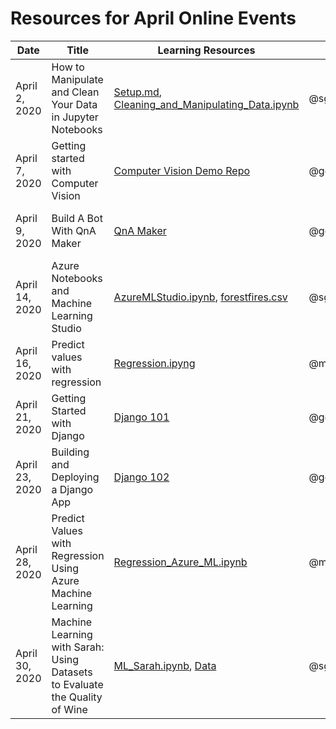 # Resources for April Online Events

| Date | Title | Learning Resources | Speaker | Video | 
|------|-------|--------------------|---------|-------|
| April 2, 2020 | How to Manipulate and Clean Your Data in Jupyter Notebooks | [Setup.md](/online-event-resources/data-science-and-machine-learning/data-science-basics/Setup.md), [Cleaning_and_Manipulating_Data.ipynb](/online-event-resources/data-science-and-machine-learning/data-science-basics/Cleaning_and_Manipulating_Data.ipynb) | @sguthals | [55:24 minute YouTube recording](https://www.youtube.com/watch?v=BNE-x3h642g) |
| April 7, 2020 | Getting started with Computer Vision | [Computer Vision Demo Repo](https://github.com/geektrainer/computer-vision-demo) | @geektrainer | [53:50 minute YouTube recording](https://www.youtube.com/watch?v=06oSW_HLqWg) |
| April 9, 2020 | Build A Bot With QnA Maker | [QnA Maker](https://www.qnamaker.ai/) | @geektrainer | [62:09 minute YouTube recoring](https://www.youtube.com/watch?v=TO1IYQRXJpo) |
| April 14, 2020 | Azure Notebooks and Machine Learning Studio | [AzureMLStudio.ipynb](/online-event-resources/data-science-and-machine-learning/machine-learning-with-sarah/AzureMLStudio.ipynb), [forestfires.csv](/online-event-resources/data-science-and-machine-learning/machine-learning-with-sarah/Data/forestfires.csv) | @sguthals | [40:57 minute YouTube recording](https://www.youtube.com/watch?v=20xp7KRPGXE) |
| April 16, 2020 | Predict values with regression | [Regression.ipyng](/online-event-resources/data-science-and-machine-learning/regression/Regression.ipynb) | @meaghanlewis | [54:27 minute YouTube recording](https://www.youtube.com/watch?v=FWmdMkvWqAU) |
| April 21, 2020 | Getting Started with Django | [Django 101](/online-event-resources/web-development/django101) | @geektrainer | [65:11 minute YouTube recording](https://www.youtube.com/watch?v=yVyzA9GseI4) |
| April 23, 2020 | Building and Deploying a Django App | [Django 102](/online-event-resources/web-development/django102) | @geektrainer | [2 hour 17:30 minute YouTube recording](https://www.youtube.com/watch?v=ZyxCtEdgsXA) |
| April 28, 2020 | Predict Values with Regression Using Azure Machine Learning | [Regression_Azure_ML.ipynb](/online-event-resources/data-science-and-machine-learning/regression/Regression_Azure_ML.ipynb) | @meaghanlewis | [62:06 minute YouTube Recording](https://www.youtube.com/watch?v=wkdcQy8fFSc) |
| April 30, 2020 | Machine Learning with Sarah: Using Datasets to Evaluate the Quality of Wine | [ML_Sarah.ipynb](/online-event-resources/data-science-and-machine-learning/machine-learning-with-sarah/ML_Sarah.ipynb), [Data](/online-event-resources/data-science-and-machine-learning/machine-learning-with-sarah/Data) | @sguthals | [1 hour 48:10 minute YouTube recording](https://www.youtube.com/watch?v=YiWVVyASg6I) |
